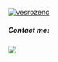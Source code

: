[![vesrozeno](https://github-readme-stats.vercel.app/api/top-langs/?username=vesrozeno&hide=html,jupyter%20notebook&layout=compact&theme=tokyonight)](https://github.com/vesrozeno/)


##### Contact me:

<p align="left">
  <a href="https://www.linkedin.com/in/vitor-rozeno/" alt="Linkedin">
  <img src="https://img.shields.io/badge/-Linkedin-0e76a8?style=flat-square&logo=Linkedin&logoColor=white&link=https://www.linkedin.com/in/vitor-rozeno/" /></a>


